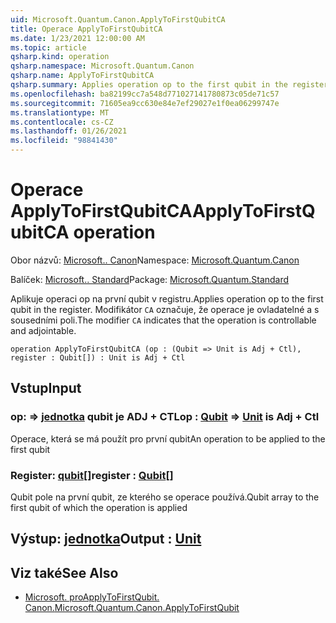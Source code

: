 ```yaml
---
uid: Microsoft.Quantum.Canon.ApplyToFirstQubitCA
title: Operace ApplyToFirstQubitCA
ms.date: 1/23/2021 12:00:00 AM
ms.topic: article
qsharp.kind: operation
qsharp.namespace: Microsoft.Quantum.Canon
qsharp.name: ApplyToFirstQubitCA
qsharp.summary: Applies operation op to the first qubit in the register. The modifier `CA` indicates that the operation is controllable and adjointable.
ms.openlocfilehash: ba82199cc7a548d771027141780873c05de71c57
ms.sourcegitcommit: 71605ea9cc630e84e7ef29027e1f0ea06299747e
ms.translationtype: MT
ms.contentlocale: cs-CZ
ms.lasthandoff: 01/26/2021
ms.locfileid: "98841430"
---
```

# <a name="applytofirstqubitca-operation"></a><span data-ttu-id="e8482-102">Operace ApplyToFirstQubitCA</span><span class="sxs-lookup"><span data-stu-id="e8482-102">ApplyToFirstQubitCA operation</span></span>

<span data-ttu-id="e8482-103">Obor názvů: [Microsoft.. Canon](xref:Microsoft.Quantum.Canon)</span><span class="sxs-lookup"><span data-stu-id="e8482-103">Namespace: [Microsoft.Quantum.Canon](xref:Microsoft.Quantum.Canon)</span></span>

<span data-ttu-id="e8482-104">Balíček: [Microsoft.. Standard](https://nuget.org/packages/Microsoft.Quantum.Standard)</span><span class="sxs-lookup"><span data-stu-id="e8482-104">Package: [Microsoft.Quantum.Standard](https://nuget.org/packages/Microsoft.Quantum.Standard)</span></span>


<span data-ttu-id="e8482-105">Aplikuje operaci op na první qubit v registru.</span><span class="sxs-lookup"><span data-stu-id="e8482-105">Applies operation op to the first qubit in the register.</span></span>
<span data-ttu-id="e8482-106">Modifikátor `CA` označuje, že operace je ovladatelné a s sousedními poli.</span><span class="sxs-lookup"><span data-stu-id="e8482-106">The modifier `CA` indicates that the operation is controllable and adjointable.</span></span>

```qsharp
operation ApplyToFirstQubitCA (op : (Qubit => Unit is Adj + Ctl), register : Qubit[]) : Unit is Adj + Ctl
```


## <a name="input"></a><span data-ttu-id="e8482-107">Vstup</span><span class="sxs-lookup"><span data-stu-id="e8482-107">Input</span></span>

### <a name="op--qubit--unit--is-adj--ctl"></a><span data-ttu-id="e8482-108">op: [](xref:microsoft.quantum.lang-ref.qubit) => [jednotka](xref:microsoft.quantum.lang-ref.unit) qubit je ADJ + CTL</span><span class="sxs-lookup"><span data-stu-id="e8482-108">op : [Qubit](xref:microsoft.quantum.lang-ref.qubit) => [Unit](xref:microsoft.quantum.lang-ref.unit)  is Adj + Ctl</span></span>

<span data-ttu-id="e8482-109">Operace, která se má použít pro první qubit</span><span class="sxs-lookup"><span data-stu-id="e8482-109">An operation to be applied to the first qubit</span></span>


### <a name="register--qubit"></a><span data-ttu-id="e8482-110">Register: [qubit](xref:microsoft.quantum.lang-ref.qubit)[]</span><span class="sxs-lookup"><span data-stu-id="e8482-110">register : [Qubit](xref:microsoft.quantum.lang-ref.qubit)[]</span></span>

<span data-ttu-id="e8482-111">Qubit pole na první qubit, ze kterého se operace používá.</span><span class="sxs-lookup"><span data-stu-id="e8482-111">Qubit array to the first qubit of which the operation is applied</span></span>



## <a name="output--unit"></a><span data-ttu-id="e8482-112">Výstup: [jednotka](xref:microsoft.quantum.lang-ref.unit)</span><span class="sxs-lookup"><span data-stu-id="e8482-112">Output : [Unit](xref:microsoft.quantum.lang-ref.unit)</span></span>



## <a name="see-also"></a><span data-ttu-id="e8482-113">Viz také</span><span class="sxs-lookup"><span data-stu-id="e8482-113">See Also</span></span>

- [<span data-ttu-id="e8482-114">Microsoft. proApplyToFirstQubit. Canon.</span><span class="sxs-lookup"><span data-stu-id="e8482-114">Microsoft.Quantum.Canon.ApplyToFirstQubit</span></span>](xref:Microsoft.Quantum.Canon.ApplyToFirstQubit)
